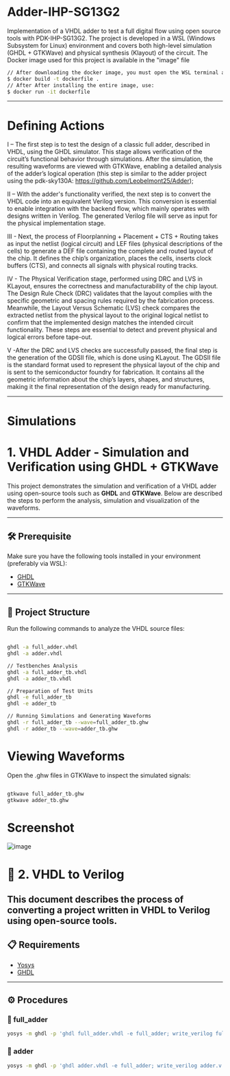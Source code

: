 # Adder-IHP-SG13G2
Implementation of a VHDL adder to test a full digital flow using open source tools with PDK-IHP-SG13G2. The project is developed in a WSL (Windows Subsystem for Linux) environment and covers both high-level simulation (GHDL + GTKWave) and physical synthesis (Klayout) of the circuit.
The Docker image used for this project is available in the "image" file
```bash
// After downloading the docker image, you must open the WSL terminal and run the following command:
$ docker build -t dockerfile .
// After After installing the entire image, use:
$ docker run -it dockerfile
````
------

# Defining Actions
I – The first step is to test the design of a classic full adder, described in VHDL, using the GHDL simulator. This stage allows verification of the circuit’s functional behavior through simulations. After the simulation, the resulting waveforms are viewed with GTKWave, enabling a detailed analysis of the adder’s logical operation (this step is similar to the adder project using the pdk-sky130A: https://github.com/Leobelmont25/Adder);

II – With the adder's functionality verified, the next step is to convert the VHDL code into an equivalent Verilog version. This conversion is essential to enable integration with the backend flow, which mainly operates with designs written in Verilog. The generated Verilog file will serve as input for the physical implementation stage.

III - Next, the process of Floorplanning + Placement + CTS + Routing takes as input the netlist (logical circuit) and LEF files (physical descriptions of the cells) to generate a DEF file containing the complete and routed layout of the chip. It defines the chip’s organization, places the cells, inserts clock buffers (CTS), and connects all signals with physical routing tracks.

IV - The Physical Verification stage, performed using DRC and LVS in KLayout, ensures the correctness and manufacturability of the chip layout. The Design Rule Check (DRC) validates that the layout complies with the specific geometric and spacing rules required by the fabrication process. Meanwhile, the Layout Versus Schematic (LVS) check compares the extracted netlist from the physical layout to the original logical netlist to confirm that the implemented design matches the intended circuit functionality. These steps are essential to detect and prevent physical and logical errors before tape-out.

V -After the DRC and LVS checks are successfully passed, the final step is the generation of the GDSII file, which is done using KLayout. The GDSII file is the standard format used to represent the physical layout of the chip and is sent to the semiconductor foundry for fabrication. It contains all the geometric information about the chip’s layers, shapes, and structures, making it the final representation of the design ready for manufacturing.

--------
# Simulations

# 1. VHDL Adder - Simulation and Verification using GHDL + GTKWave

This project demonstrates the simulation and verification of a VHDL adder using open-source tools such as **GHDL** and **GTKWave**. Below are described the steps to perform the analysis, simulation and visualization of the waveforms.

---

## 🛠️ Prerequisite

Make sure you have the following tools installed in your environment (preferably via WSL):

- [GHDL](https://ghdl.readthedocs.io)
- [GTKWave](http://gtkwave.sourceforge.net)

---
## 📁 Project Structure

Run the following commands to analyze the VHDL source files:

```bash

ghdl -a full_adder.vhdl
ghdl -a adder.vhdl

// Testbenches Analysis
ghdl -a full_adder_tb.vhdl
ghdl -a adder_tb.vhdl

// Preparation of Test Units
ghdl -e full_adder_tb
ghdl -e adder_tb

// Running Simulations and Generating Waveforms
ghdl -r full_adder_tb --wave=full_adder_tb.ghw
ghdl -r adder_tb --wave=adder_tb.ghw

```
# Viewing Waveforms

Open the .ghw files in GTKWave to inspect the simulated signals:
```bash

gtkwave full_adder_tb.ghw
gtkwave adder_tb.ghw
````
# Screenshot
![image](https://github.com/user-attachments/assets/c603ad7f-40b7-4a49-9706-3b7941d591e9)

# 🔄 2. VHDL to Verilog

This document describes the process of converting a project written in VHDL to Verilog using open-source tools.
---

## 📋 Requirements

- [Yosys](https://yosyshq.net/yosys/)
- [GHDL](https://ghdl.github.io/ghdl/)

---

## ⚙️ Procedures

### 🔹 full_adder

```bash
yosys -m ghdl -p 'ghdl full_adder.vhdl -e full_adder; write_verilog full_adder.v'
````
### 🔹 adder

```bash
yosys -m ghdl -p 'ghdl adder.vhdl -e full_adder; write_verilog adder.v'
````

